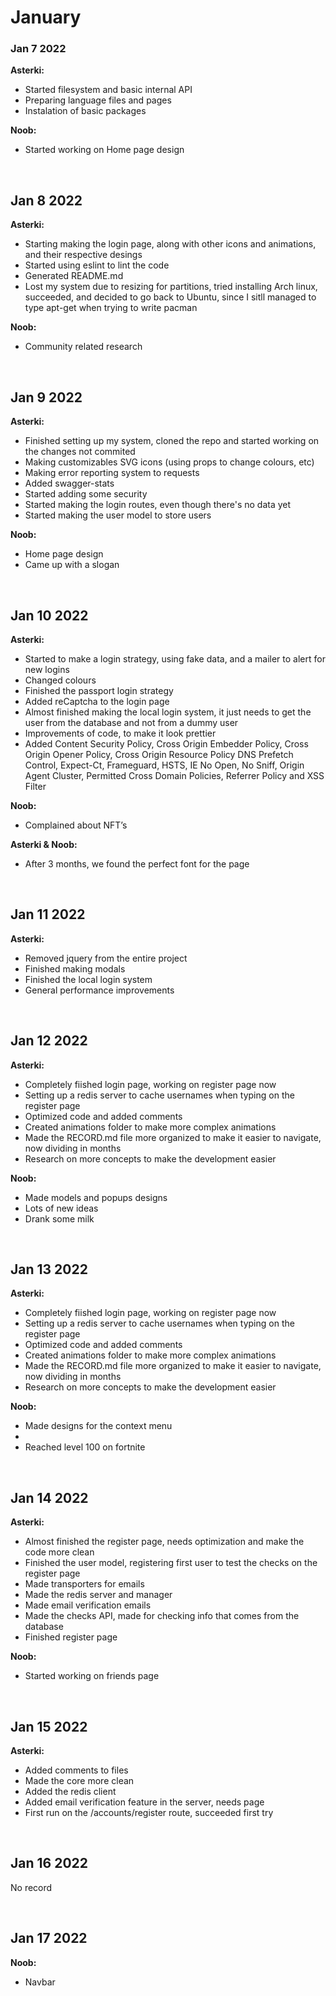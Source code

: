 # January

### Jan 7 2022

<div id="january-07-2022" />

**Asterki:**

-   Started filesystem and basic internal API
-   Preparing language files and pages
-   Instalation of basic packages

**Noob:**

-   Started working on Home page design

<br />

## Jan 8 2022

<div id="january-08-2022" />

**Asterki:**

-   Starting making the login page, along with other icons and animations, and their respective desings
-   Started using eslint to lint the code
-   Generated README.md
-   Lost my system due to resizing for partitions, tried installing Arch linux, succeeded, and decided to go back to Ubuntu, since I sitll managed to type apt-get when trying to write pacman

**Noob:**

-   Community related research

<br />

## Jan 9 2022

<div id="january-09-2022" />

**Asterki:**

-   Finished setting up my system, cloned the repo and started working on the changes not commited
-   Making customizables SVG icons (using props to change colours, etc)
-   Making error reporting system to requests
-   Added swagger-stats
-   Started adding some security
-   Started making the login routes, even though there's no data yet
-   Started making the user model to store users

**Noob:**

-   Home page design
-   Came up with a slogan

<br />

## Jan 10 2022

<div id="january-10-2022" />

**Asterki:**

-   Started to make a login strategy, using fake data, and a mailer to alert for new logins
-   Changed colours
-   Finished the passport login strategy
-   Added reCaptcha to the login page
-   Almost finished making the local login system, it just needs to get the user from the database and not from a dummy user
-   Improvements of code, to make it look prettier
-   Added Content Security Policy, Cross Origin Embedder Policy, Cross Origin Opener Policy, Cross Origin Resource Policy DNS Prefetch Control, Expect-Ct, Frameguard, HSTS, IE No Open, No Sniff, Origin Agent Cluster, Permitted Cross Domain Policies, Referrer Policy and XSS Filter

**Noob:**

-   Complained about NFT’s

**Asterki & Noob:**

-   After 3 months, we found the perfect font for the page

<br />

## Jan 11 2022

<div id="january-11-2022" />

**Asterki:**

-   Removed jquery from the entire project
-   Finished making modals
-   Finished the local login system
-   General performance improvements

<br />

## Jan 12 2022

<div id="january-12-2022" />

**Asterki:**

-   Completely fiished login page, working on register page now
-   Setting up a redis server to cache usernames when typing on the register page
-   Optimized code and added comments
-   Created animations folder to make more complex animations
-   Made the RECORD.md file more organized to make it easier to navigate, now dividing in months
-   Research on more concepts to make the development easier

**Noob:**

-   Made models and popups designs
-   Lots of new ideas
-   Drank some milk

<br />

## Jan 13 2022

<div id="january-13-2022" />

**Asterki:**

-   Completely fiished login page, working on register page now
-   Setting up a redis server to cache usernames when typing on the register page
-   Optimized code and added comments
-   Created animations folder to make more complex animations
-   Made the RECORD.md file more organized to make it easier to navigate, now dividing in months
-   Research on more concepts to make the development easier

**Noob:**

-   Made designs for the context menu
-
-   Reached level 100 on fortnite

<br />

## Jan 14 2022

<div id="january-14-2022" />

**Asterki:**

-   Almost finished the register page, needs optimization and make the code more clean
-   Finished the user model, registering first user to test the checks on the register page
-   Made transporters for emails
-   Made the redis server and manager
-   Made email verification emails
-   Made the checks API, made for checking info that comes from the database
-   Finished register page

**Noob:**

-   Started working on friends page

<br />

## Jan 15 2022

<div id="january-15-2022" />

**Asterki:**

-   Added comments to files
-   Made the core more clean
-   Added the redis client
-   Added email verification feature in the server, needs page
-   First run on the /accounts/register route, succeeded first try

<br />

## Jan 16 2022

<div id="january-16-2022" />

No record

<br />

## Jan 17 2022

<div id="january-17-2022" />

**Noob:**

-   Navbar
